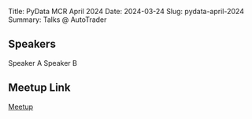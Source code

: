 Title: PyData MCR April 2024
Date: 2024-03-24
Slug: pydata-april-2024
Summary: Talks @ AutoTrader

## Speakers
Speaker A
Speaker B

## Meetup Link
[Meetup](http://www.meetup.com)